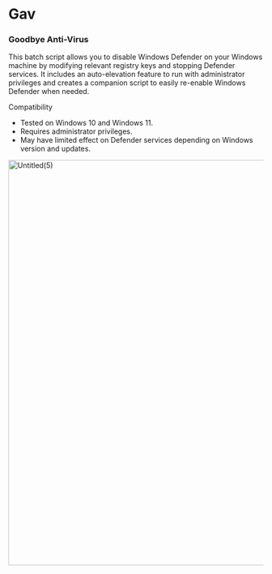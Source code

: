 # Gav
### Goodbye Anti-Virus
This batch script allows you to disable Windows Defender on your Windows machine by modifying relevant registry keys and stopping Defender services. It includes an auto-elevation feature to run with administrator privileges and creates a companion script to easily re-enable Windows Defender when needed.

Compatibility

  - Tested on Windows 10 and Windows 11.
  - Requires administrator privileges.
  - May have limited effect on Defender services depending on Windows version and updates.

<img width="1920" height="800" alt="Untitled(5)" src="https://github.com/user-attachments/assets/542f6aa4-6dc2-4a7c-9761-aad7036a8929" />
